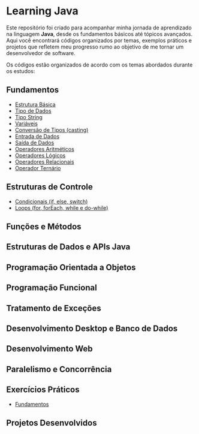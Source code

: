 # Learning Java

Este repositório foi criado para acompanhar minha jornada de aprendizado na linguagem **Java**, desde os fundamentos básicos até tópicos avançados. Aqui você encontrará códigos organizados por temas, exemplos práticos e projetos que refletem meu progresso rumo ao objetivo de me tornar um desenvolvedor de software.

Os códigos estão organizados de acordo com os temas abordados durante os estudos:

## Fundamentos

- [Estrutura Básica](/src/modulo1_fundamentos/EstruturaBasica.java) 
- [Tipo de Dados](/src/modulo1_fundamentos/DataTypes.java)
- [Tipo String](/src/modulo1_fundamentos/DataTypeString.java)
- [Variáveis](/src/modulo1_fundamentos/Variaveis.java)
- [Conversão de Tipos (casting)](/src/modulo1_fundamentos/Casting.java)
- [Entrada de Dados](/src/modulo1_fundamentos/EntradaDados.java)
- [Saída de Dados](/src/modulo1_fundamentos/SaidaDados.java)
- [Operadores Aritméticos](/src/modulo1_fundamentos/OperadoresAritmeticos.java)
- [Operadores Lógicos](/src/modulo1_fundamentos/OperadoresLogicos.java)
- [Operadores Relacionais](/src/modulo1_fundamentos/OperadoresRelacionais.java)
- [Operador Ternário](/src/modulo1_fundamentos/OperadorTernario.java)

## Estruturas de Controle

- [Condicionais (if, else, switch)](/src/modulo2_estruturas_de_controle/EstruturasCondicionais.java)
- [Loops (for, forEach, while e do-while)](/src/modulo2_estruturas_de_controle/EstruturasRepeticao.java)

## Funções e Métodos



## Estruturas de Dados e APIs Java



## Programação Orientada a Objetos



## Programação Funcional



## Tratamento de Exceções



## Desenvolvimento Desktop e Banco de Dados



## Desenvolvimento Web



## Paralelismo e Concorrência



## Exercícios Práticos

- [Fundamentos]()



## Projetos Desenvolvidos

